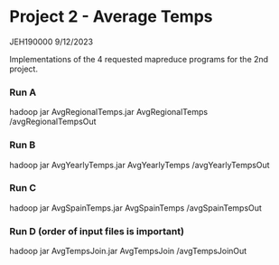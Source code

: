 # Project 2 - Average Temps
JEH190000
9/12/2023

Implementations of the 4 requested mapreduce programs for the 2nd project.

### Run A
hadoop jar AvgRegionalTemps.jar AvgRegionalTemps <input-file> /avgRegionalTempsOut

### Run B
hadoop jar AvgYearlyTemps.jar AvgYearlyTemps <input-file> /avgYearlyTempsOut

### Run C
hadoop jar AvgSpainTemps.jar AvgSpainTemps <input-file> /avgSpainTempsOut

### Run D (order of input files is important)
hadoop jar AvgTempsJoin.jar AvgTempsJoin <input-file-temperatures> <input-file-country-list> /avgTempsJoinOut